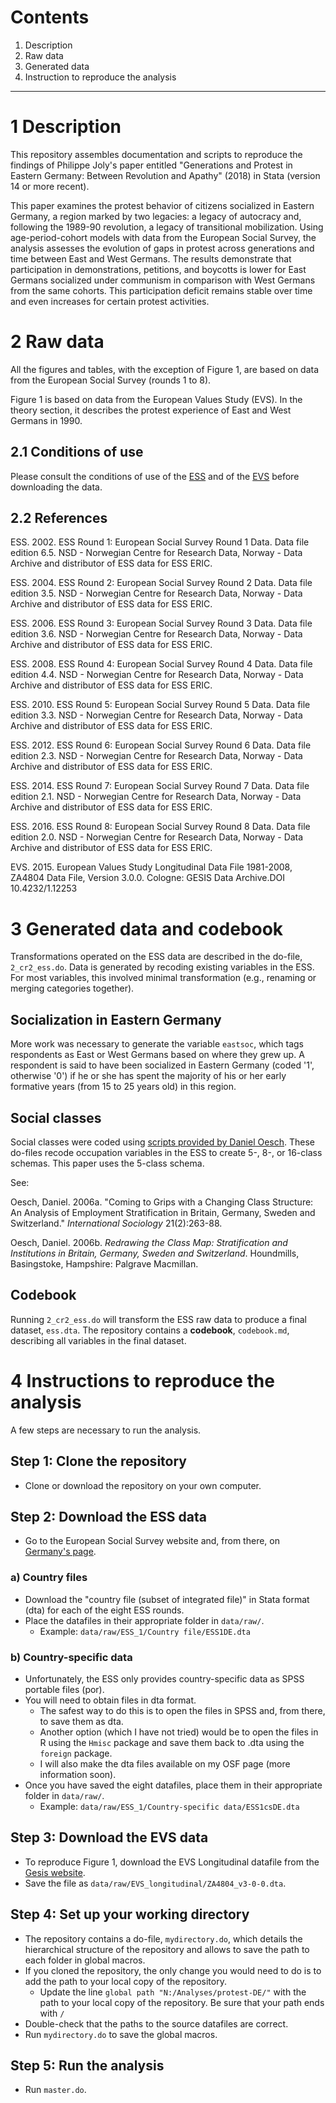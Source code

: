 # Contents
1. Description
2. Raw data
3. Generated data
4. Instruction to reproduce the analysis

---

# 1 Description
This repository assembles documentation and scripts to reproduce the findings of Philippe Joly's paper entitled "Generations and Protest in Eastern Germany: Between Revolution and Apathy" (2018) in Stata (version 14 or more recent).

This paper examines the protest behavior of citizens socialized in Eastern Germany, a region marked by two legacies: a legacy of autocracy and, following the 1989-90 revolution, a legacy of transitional mobilization. Using age-period-cohort models with data from the European Social Survey, the analysis assesses the evolution of gaps in protest across generations and time between East and West Germans. The results demonstrate that participation in demonstrations, petitions, and boycotts is lower for East Germans socialized under communism in comparison with West Germans from the same cohorts. This participation deficit remains stable over time and even increases for certain protest activities.


# 2 Raw data
All the figures and tables, with the exception of Figure 1, are based on data from the European Social Survey (rounds 1 to 8).

Figure 1 is based on data from the European Values Study (EVS). In the theory section, it describes the protest experience of East and West Germans in 1990.

## 2.1 Conditions of use

Please consult the conditions of use of the [ESS]( http://www.europeansocialsurvey.org/data/conditions_of_use.html) and of the [EVS]( https://www.gesis.org/en/services/data-analysis/international-survey-programs/european-values-study/data-access/) before downloading the data. 

## 2.2 References

ESS. 2002. ESS Round 1: European Social Survey Round 1 Data. Data file edition 6.5. NSD - Norwegian Centre for Research Data, Norway - Data Archive and distributor of ESS data for ESS ERIC.

ESS. 2004. ESS Round 2: European Social Survey Round 2 Data. Data file edition 3.5. NSD - Norwegian Centre for Research Data, Norway - Data Archive and distributor of ESS data for ESS ERIC.

ESS. 2006. ESS Round 3: European Social Survey Round 3 Data. Data file edition 3.6. NSD - Norwegian Centre for Research Data, Norway - Data Archive and distributor of ESS data for ESS ERIC.

ESS. 2008. ESS Round 4: European Social Survey Round 4 Data. Data file edition 4.4. NSD - Norwegian Centre for Research Data, Norway - Data Archive and distributor of ESS data for ESS ERIC.

ESS. 2010. ESS Round 5: European Social Survey Round 5 Data. Data file edition 3.3. NSD - Norwegian Centre for Research Data, Norway - Data Archive and distributor of ESS data for ESS ERIC.

ESS. 2012. ESS Round 6: European Social Survey Round 6 Data. Data file edition 2.3. NSD - Norwegian Centre for Research Data, Norway - Data Archive and distributor of ESS data for ESS ERIC.

ESS. 2014. ESS Round 7: European Social Survey Round 7 Data. Data file edition 2.1. NSD - Norwegian Centre for Research Data, Norway - Data Archive and distributor of ESS data for ESS ERIC.

ESS. 2016. ESS Round 8: European Social Survey Round 8 Data. Data file edition 2.0. NSD - Norwegian Centre for Research Data, Norway - Data Archive and distributor of ESS data for ESS ERIC.

EVS. 2015. European Values Study Longitudinal Data File 1981-2008, ZA4804 Data File, Version 3.0.0. Cologne: GESIS Data Archive.DOI 10.4232/1.12253


# 3 Generated data and codebook

Transformations operated on the ESS data are described in the do-file, `2_cr2_ess.do`. Data is generated by recoding existing variables in the ESS. For most variables, this involved minimal transformation (e.g., renaming or merging categories together). 

## Socialization in Eastern Germany

More work was necessary to generate the variable `eastsoc`, which tags respondents as East or West Germans based on where they grew up. A respondent is said to have been socialized in Eastern Germany (coded '1', otherwise '0') if he or she has spent the majority of his or her early formative years (from 15 to 25 years old) in this region.

## Social classes

Social classes were coded using [scripts provided by Daniel Oesch](http://people.unil.ch/danieloesch/scripts/). These do-files recode occupation variables in the ESS to create 5-, 8-, or 16-class schemas. This paper uses the 5-class schema.

See:

Oesch, Daniel. 2006a. "Coming to Grips with a Changing Class Structure: An Analysis of Employment Stratification in Britain, Germany, Sweden and Switzerland." _International Sociology_ 21(2):263-88.

Oesch, Daniel. 2006b. _Redrawing the Class Map: Stratification and Institutions in Britain, Germany, Sweden and Switzerland_. Houndmills, Basingstoke, Hampshire: Palgrave Macmillan.

## Codebook

Running `2_cr2_ess.do` will transform the ESS raw data to produce a final dataset, `ess.dta`. The repository contains a **codebook**, `codebook.md`, describing all variables in the final dataset.


# 4 Instructions to reproduce the analysis
A few steps are necessary to run the analysis.


## Step 1: Clone the repository

* Clone or download the repository on your own computer. 

## Step 2: Download the ESS data

* Go to the European Social Survey website and, from there, on [Germany's page]( http://www.europeansocialsurvey.org/data/country.html?c=germany).

### a) Country files

* Download the "country file (subset of integrated file)" in Stata format (dta) for each of the eight ESS rounds. 
* Place the datafiles in their appropriate folder in `data/raw/`.
  * Example: `data/raw/ESS_1/Country file/ESS1DE.dta`

### b) Country-specific data

* Unfortunately, the ESS only provides country-specific data as SPSS portable files (por).
* You will need to obtain files in dta format.
  * The safest way to do this is to open the files in SPSS and, from there, to save them as dta.
  * Another option (which I have not tried) would be to open the files in R using the `Hmisc` package and save them back to .dta using the `foreign` package.
  * I will also make the dta files available on my OSF page (more information soon).
* Once you have saved the eight datafiles, place them in their appropriate folder in `data/raw/`.
  * Example: `data/raw/ESS_1/Country-specific data/ESS1csDE.dta`

## Step 3: Download the EVS data

* To reproduce Figure 1, download the EVS Longitudinal datafile from the [Gesis website]( https://dbk.gesis.org/dbksearch/SDesc2.asp?ll=10&notabs=&af=&nf=&search=&search2=&db=E&no=4804).
* Save the file as `data/raw/EVS_longitudinal/ZA4804_v3-0-0.dta`.

## Step 4: Set up your working directory

* The repository contains a do-file, `mydirectory.do`, which details the hierarchical structure of the repository and allows to save the path to each folder in global macros. 
* If you cloned the repository, the only change you would need to do is to add the path to your local copy of the repository.
  * Update the line `global path "N:/Analyses/protest-DE/"` with the path to your local copy of the repository. Be sure that your path ends with `/`
* Double-check that the paths to the source datafiles are correct.
* Run `mydirectory.do` to save the global macros. 

## Step 5: Run the analysis

* Run `master.do`. 

